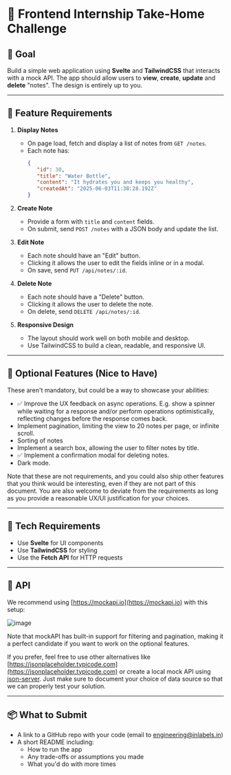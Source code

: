 # 🧪 Frontend Internship Take-Home Challenge

## 🧠 Goal

Build a simple web application using **Svelte** and **TailwindCSS** that interacts with a mock API. The app should allow users to **view**, **create**, **update** and **delete** "notes". The design is entirely up to you.

---

## 📄 Feature Requirements

1. **Display Notes**

   - On page load, fetch and display a list of notes from `GET /notes`.
   - Each note has:
     ```json
     {
     	"id": 30,
     	"title": "Water Bottle",
     	"content": "It hydrates you and keeps you healthy",
     	"createdAt": "2025-06-03T11:38:28.192Z"
     }
     ```

2. **Create Note**

   - Provide a form with `title` and `content` fields.
   - On submit, send `POST /notes` with a JSON body and update the list.

3. **Edit Note**

   - Each note should have an "Edit" button.
   - Clicking it allows the user to edit the fields inline or in a modal.
   - On save, send `PUT /api/notes/:id`.

4. **Delete Note**

   - Each note should have a "Delete" button.
   - Clicking it allows the user to delete the note.
   - On delete, send `DELETE /api/notes/:id`.

5. **Responsive Design**
   - The layout should work well on both mobile and desktop.
   - Use TailwindCSS to build a clean, readable, and responsive UI.

---

## 🚀 Optional Features (Nice to Have)

These aren't mandatory, but could be a way to showcase your abilities:

- ✅ Improve the UX feedback on async operations. E.g. show a spinner while waiting for a response and/or perform operations optimistically, reflecting changes before the response comes back.
- Implement pagination, limiting the view to 20 notes per page, or infinite scroll.
- Sorting of notes
- Implement a search box, allowing the user to filter notes by title.
- ✅ Implement a confirmation modal for deleting notes.
- Dark mode.

Note that these are not requirements, and you could also ship other features that you think would be interesting, even if they are not part of this document. You are also welcome to deviate from the requirements as long as you provide a reasonable UX/UI justification for your choices.

---

## 🧰 Tech Requirements

- Use **Svelte** for UI components
- Use **TailwindCSS** for styling
- Use the **Fetch API** for HTTP requests

---

## 🧪 API

We recommend using [https://mockapi.io](https://mockapi.io) with this setup:

![image](https://i.imgur.com/7I2gxP6.png)

Note that mockAPI has built-in support for filtering and pagination, making it a perfect candidate if you want to work on the optional features.

If you prefer, feel free to use other alternatives like [https://jsonplaceholder.typicode.com](https://jsonplaceholder.typicode.com) or create a local mock API using [json-server](https://github.com/typicode/json-server). Just make sure to document your choice of data source so that we can properly test your solution.

---

## 📦 What to Submit

- A link to a GitHub repo with your code (email to engineering@inlabels.in)
- A short README including:
  - How to run the app
  - Any trade-offs or assumptions you made
  - What you'd do with more times
